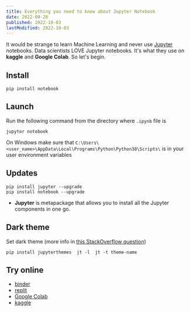 ```yaml
---
title: Everything you need to know about Jupyter Notebook
date: 2022-09-20
published: 2022-10-03
lastModified: 2022-10-03
---
```


It would be strange to learn Machine Learning and never use [Jupyter](http://jupyter.org) notebooks. Data scientists LOVE Jupyter notebooks. It's what they use on **kaggle** and **Google Colab**. So let's begin.

## Install

```
pip install notebook
```

## Launch

Run the following command from the directory where `.ipynb` file is

```
jupyter notebook
```

On Windows make sure that `C:\Users\<user_name>\AppData\Local\Programs\Python\Python38\Scripts\` is in your user environment variables


## Updates

```
pip install jupyter --upgrade
pip install notebook --upgrade
```

* **Jupyter** is metapackage that allows you to install all the Jupyter components in one go.


## Dark theme

Set dark theme (more info in [this StackOverflow question](https://stackoverflow.com/questions/46510192/change-the-theme-in-jupyter-notebook))

```shell
pip install jupyterthemes  jt -l  jt -t theme-name
```

## Try online

- [binder](https://mybinder.org/v2/gh/ipython/ipython-in-depth/master?filepath=binder/Index.ipynb)
- [replit](https://replit.com)
- [Google Colab](https://colab.research.google.com/)
- [kaggle](https://www.kaggle.com/)
